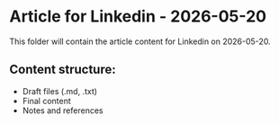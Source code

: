 # Article for Linkedin - 2026-05-20

This folder will contain the article content for Linkedin on 2026-05-20.

## Content structure:
- Draft files (.md, .txt)
- Final content
- Notes and references
